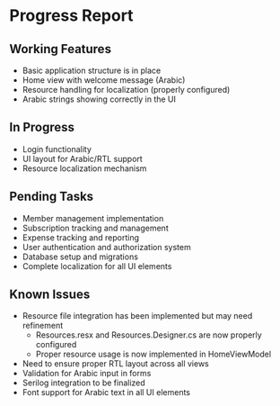 # Progress Report

## Working Features
- Basic application structure is in place
- Home view with welcome message (Arabic)
- Resource handling for localization (properly configured)
- Arabic strings showing correctly in the UI

## In Progress
- Login functionality
- UI layout for Arabic/RTL support
- Resource localization mechanism

## Pending Tasks
- Member management implementation
- Subscription tracking and management
- Expense tracking and reporting
- User authentication and authorization system
- Database setup and migrations
- Complete localization for all UI elements

## Known Issues
- Resource file integration has been implemented but may need refinement
  - Resources.resx and Resources.Designer.cs are now properly configured
  - Proper resource usage is now implemented in HomeViewModel
- Need to ensure proper RTL layout across all views
- Validation for Arabic input in forms
- Serilog integration to be finalized
- Font support for Arabic text in all UI elements
